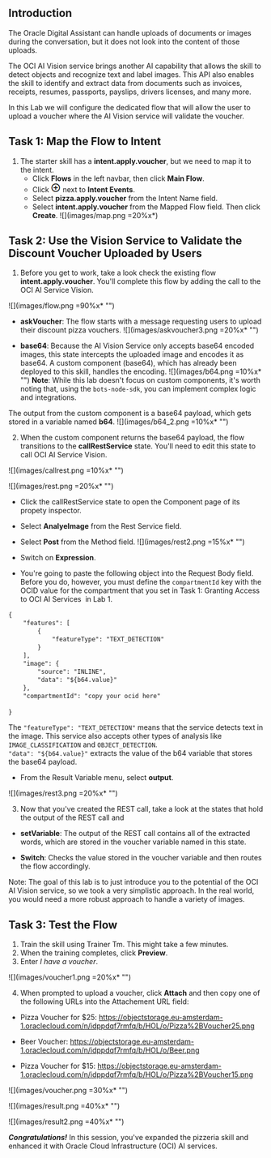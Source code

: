 ## Introduction

The Oracle Digital Assistant can handle uploads of documents or images during the conversation, but it does not look into the content of those uploads.

The OCI AI Vision service brings another AI capability that allows the skill to detect objects and recognize text and label images. This API also enables the skill to identify and extract data from documents such as invoices, receipts, resumes, passports, payslips, drivers licenses, and many more.

In this Lab we will configure the dedicated flow that will allow the user to upload a voucher where the AI Vision service will validate the voucher.


## Task 1: Map the Flow to Intent

1.  The starter skill has a **intent.apply.voucher**, but we need to map it to the intent.
    - Click **Flows** in the left navbar, then click **Main Flow**.
    - Click  ![](../vision/images/add.png)  next to **Intent Events**.
    - Select **pizza.apply.voucher** from the Intent Name field.
    - Select **intent.apply.voucher** from the Mapped Flow field. Then click **Create**.
        ![](images/map.png =20%x*)



## Task 2: Use the Vision Service to Validate the Discount Voucher Uploaded by Users

1. Before you get to work, take a look check the existing flow **intent.apply.voucher**.  You'll complete this flow by adding the call to the OCI AI Service Vision. 

![](images/flow.png =90%x*  "") 

- **askVoucher**: The flow starts with a message requesting users to upload their discount pizza vouchers. ![](images/askvoucher3.png =20%x*  "") 

- **base64**: Because the AI Vision Service only accepts base64 encoded images, this state intercepts the uploaded image and encodes it as base64. A custom component (base64), which has already been deployed to this skill, handles the encoding.
![](images/b64.png =10%x*  "") 
**Note**: While this lab doesn't focus on custom components, it's worth noting that, using the <code>bots-node-sdk</code>, you can implement complex logic and integrations.

The output from the custom component is a base64 payload, which gets stored in a variable named **b64**.
![](images/b64_2.png =10%x*  "") 

2. When the custom component returns the base64 payload, the flow transitions to the **callRestService** state. You'll need to edit this state to call OCI AI Service Vision.

![](images/callrest.png =10%x*  "") 
  
![](images/rest.png =20%x*  "") 

- Click the callRestService state to open the Component page of its propety inspector.
- Select **AnalyeImage** from the Rest Service field.
- Select **Post** from the Method field.
![](images/rest2.png =15%x*  "") 
- Switch on **Expression**.

- You're going to paste the following object into the Request Body field. Before you do, however, you must define the <code>compartmentId</code> key with the OCID value for the compartment that you set in Task 1: Granting Access to OCI AI Services ![]() in Lab 1. 

```
{
    "features": [
        {
            "featureType": "TEXT_DETECTION"
        }
    ],
    "image": {
        "source": "INLINE",
        "data": "${b64.value}"
    },
    "compartmentId": "copy your ocid here"
	
}
```
The <code>"featureType": "TEXT_DETECTION"</code> means that the service detects text in the image. This service also accepts other types of analysis like <code>IMAGE_CLASSIFICATION</code> and <code>OBJECT_DETECTION</code>. 
<br><code>"data": "${b64.value}"</code> extracts the value of the b64 variable that stores the base64 payload.

 - From the Result Variable menu, select **output**.


![](images/rest3.png =20%x*  "") 

3. Now that you've created the REST call, take a look at the states that hold the output of the REST call and 

 - **setVariable**: The output of the REST call contains all of the extracted words, which are stored in the voucher variable named in this state.

 - **Switch**: Checks the value stored in the voucher variable and then routes the flow accordingly. 

Note: The goal of this lab is to just introduce you to the potential of the OCI AI Vision service, so we took a very simplistic approach. In the real world, you would need a more robust approach to handle a variety of images. 


## Task 3: Test the Flow
1.	Train the skill using Trainer Tm. This might take a few minutes.
2. When the training completes, click **Preview**. 
3. Enter _I have a voucher_.

![](images/voucher1.png =20%x*  "") 

4. When prompted to upload a voucher, click **Attach** and then copy one of the following URLs into the Attachement URL field:

- Pizza Voucher for $25:
<a href = 'https://objectstorage.eu-amsterdam-1.oraclecloud.com/n/idppdqf7rmfq/b/HOL/o/Pizza%2BVoucher25.png'>https://objectstorage.eu-amsterdam-1.oraclecloud.com/n/idppdqf7rmfq/b/HOL/o/Pizza%2BVoucher25.png</a> 

- Beer Voucher: 
<a href = 'https://objectstorage.eu-amsterdam-1.oraclecloud.com/n/idppdqf7rmfq/b/HOL/o/Beer.png'>https://objectstorage.eu-amsterdam-1.oraclecloud.com/n/idppdqf7rmfq/b/HOL/o/Beer.png</a>

- Pizza Voucher for $15:
<a href = 'https://objectstorage.eu-amsterdam-1.oraclecloud.com/n/idppdqf7rmfq/b/HOL/o/Pizza%2BVoucher15.png'>https://objectstorage.eu-amsterdam-1.oraclecloud.com/n/idppdqf7rmfq/b/HOL/o/Pizza%2BVoucher15.png</a>


![](images/voucher.png =30%x*  "") 

![](images/result.png =40%x*  "") 

![](images/result2.png =40%x*  "") 



***Congratulations!*** In this session, you've expanded the pizzeria skill and enhanced it with Oracle Cloud Infrastructure (OCI) AI services.


